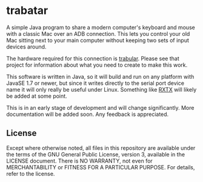 trabatar
========

A simple Java program to share a modern computer's keyboard and mouse with a
classic Mac over an ADB connection. This lets you control your old Mac
sitting next to your main computer without keeping two sets of input
devices around.

The hardware required for this connection is
[trabular](https://github.com/saybur/trabular).  Please see that project
for information about what you need to create to make this work.

This software is written in Java, so it will build and run on any platform with
JavaSE 1.7 or newer, but since it writes directly to the serial port device
name it will only really be useful under Linux.  Something like
[RXTX](http://rxtx.qbang.org) will likely be added at some point.

This is in an early stage of development and will change significantly.
More documentation will be added soon.  Any feedback is appreciated.

License
-------

Except where otherwise noted, all files in this repository are available under
the terms of the GNU General Public License, version 3, available in the
LICENSE document. There is NO WARRANTY, not even for MERCHANTABILITY or
FITNESS FOR A PARTICULAR PURPOSE. For details, refer to the license.
